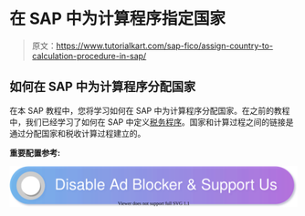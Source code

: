 # 在 SAP 中为计算程序指定国家

> 原文：<https://www.tutorialkart.com/sap-fico/assign-country-to-calculation-procedure-in-sap/>

## 如何在 SAP 中为计算程序分配国家

在本 SAP 教程中，您将学习如何在 SAP 中为计算程序分配国家。在之前的教程中，我们已经学习了如何在 SAP 中定义[税务程序](https://www.tutorialkart.com/sap-fico/how-to-define-tax-procedure-in-sap/)。国家和计算过程之间的链接是通过分配国家和税收计算过程建立的。

**重要配置参考:**

[![](img/925da31b32d6bc3827932f6c8afb11bb.png)](https://www.tutorialkart.com/)